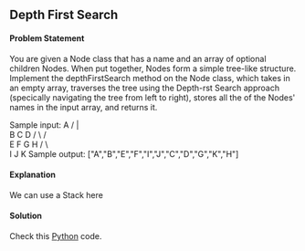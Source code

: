 ## Depth First Search

#### Problem Statement


You are given a Node class that has a name and an array of optional children Nodes. When put together, Nodes form a simple tree-like structure. Implement the
depthFirstSearch method on the Node class, which takes in an empty array, traverses the tree using the Depth-rst Search approach (specically navigating the
tree from left to right), stores all the of the Nodes' names in the input array, and returns it.

Sample input:
         A
       / | \
      B  C  D
     / \   / \
    E   F G   H
       / \ \
      I  J  K
Sample output: ["A","B","E","F","I","J","C","D","G","K","H"]



#### Explanation

We can use a Stack here


#### Solution

Check this [Python](../solution/Depth_First_Search.py) code.

